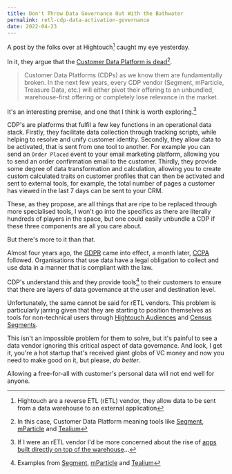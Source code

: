 ```yaml
---
title: Don't Throw Data Governance Out With the Bathwater
permalink: retl-cdp-data-activation-governance
date: 2022-04-23
---
```


A post by the folks over at Hightouch[^hightouch] caught my eye yesterday.

In it, they argue that the [Customer Data Platform is dead](https://hightouch.io/blog/cdps-are-dead/)[^cdp].

> Customer Data Platforms (CDPs) as we know them are fundamentally broken. In the next few years, every CDP vendor (Segment, mParticle, Treasure Data, etc.) will either pivot their offering to an unbundled, warehouse-first offering or completely lose relevance in the market.

It's an interesting premise, and one that I think is worth exploring.[^apps]

CDP's are platforms that fulfil a few key functions in an operational data stack. Firstly, they facilitate data collection through tracking scripts, while helping to resolve and unify customer identity. Secondly, they allow data to be activated, that is sent from one tool to another. For example you can send an `Order Placed` event to your email marketing platform, allowing you to send an order confirmation email to the customer. Thirdly, they provide some degree of data transformation and calculation, allowing you to create custom calculated traits on customer profiles that can then be activated and sent to external tools, for example, the total number of pages a customer has viewed in the last 7 days can be sent to your CRM.

These, as they propose, are all things that are ripe to be replaced through more specialised tools, I won't go into the specifics as there are literally hundreds of players in the space, but one could easily unbundle a CDP if these three components are all you care about.

But there's more to it than that. 

Almost four years ago, the [GDPR](https://en.wikipedia.org/wiki/General_Data_Protection_Regulation) came into effect, a month later, [CCPA](https://en.wikipedia.org/wiki/California_Consumer_Privacy_Act) followed. Organisations that use data have a legal obligation to collect and use data in a manner that is compliant with the law.

CDP's understand this and they provide tools[^privacy] to their customers to ensure that there are layers of data governance at the user and destination level.

Unfortunately, the same cannot be said for rETL vendors. This problem is particularly jarring given that they are starting to position themselves as tools for non-technical users through [Hightouch Audiences](https://hightouch.io/audiences/) and [Census Segments](https://www.getcensus.com/segments).

This isn't an impossible problem for them to solve, but it's painful to see a data vendor ignoring this critical aspect of data governance. And look, I get it, you're a hot startup that's received giant globs of VC money and now you need to make good on it, but please, *do better*.

Allowing a free-for-all with customer's personal data will not end well for anyone.



[^hightouch]: Hightouch are a reverse ETL (rETL) vendor, they allow data to be sent from a data warehouse to an external application
[^cdp]: In this case, Customer Data Platform meaning tools like [Segment](https://segment.com/), [mParticle](https://www.mparticle.com/) and [Tealium](https://tealium.com/)
[^apps]: If I were an rETL vendor I'd be more concerned about the rise of [apps built directly on top of the warehouse](https://benn.substack.com/p/the-data-app-store)...
[^privacy]: Examples from [Segment](https://segment.com/docs/privacy/portal/), [mParticle](https://docs.mparticle.com/guides/data-privacy-controls/) and [Tealium](https://community.tealiumiq.com/t5/iQ-Tag-Management/Consent-Preferences-Manager/ta-p/22715)
